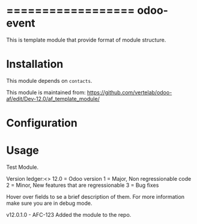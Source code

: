 
==================
odoo-event
==================

This is template module that provide format of module structure.

Installation
============

This module depends on ``contacts``.

This module is maintained from: https://github.com/vertelab/odoo-af/edit/Dev-12.0/af_template_module/

Configuration
=============


Usage
=====
Test Module.

Version ledger:<>
12.0 = Odoo version
1 = Major, Non regressionable code
2 = Minor, New features that are regressionable
3 = Bug fixes

Hover over fields to se a brief description of them. For more information make sure you are in debug mode.

v12.0.1.0 - AFC-123 Added the module to the repo.
